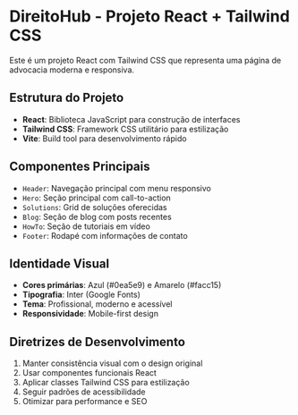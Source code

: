 <!-- Use this file to provide workspace-specific custom instructions to Copilot. For more details, visit https://code.visualstudio.com/docs/copilot/copilot-customization#_use-a-githubcopilotinstructionsmd-file -->

# DireitoHub - Projeto React + Tailwind CSS

Este é um projeto React com Tailwind CSS que representa uma página de advocacia moderna e responsiva.

## Estrutura do Projeto

- **React**: Biblioteca JavaScript para construção de interfaces
- **Tailwind CSS**: Framework CSS utilitário para estilização
- **Vite**: Build tool para desenvolvimento rápido

## Componentes Principais

- `Header`: Navegação principal com menu responsivo
- `Hero`: Seção principal com call-to-action
- `Solutions`: Grid de soluções oferecidas
- `Blog`: Seção de blog com posts recentes
- `HowTo`: Seção de tutoriais em vídeo
- `Footer`: Rodapé com informações de contato

## Identidade Visual

- **Cores primárias**: Azul (#0ea5e9) e Amarelo (#facc15)
- **Tipografia**: Inter (Google Fonts)
- **Tema**: Profissional, moderno e acessível
- **Responsividade**: Mobile-first design

## Diretrizes de Desenvolvimento

1. Manter consistência visual com o design original
2. Usar componentes funcionais React
3. Aplicar classes Tailwind CSS para estilização
4. Seguir padrões de acessibilidade
5. Otimizar para performance e SEO
